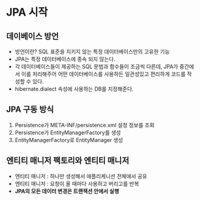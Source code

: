 # JPA 시작
## 데이베이스 방언
- 방언이란? SQL 표준을 지키지 않는 특정 데이터베이스만의 고유한 기능
- JPA는 특정 데이터베이스에 종속 되지 않는다.
- 각 데이터베이스들이 제공하는 SQL 문법과 함수들이 조금씩 다른데, JPA가 중간에서 이를 처리해주어 어떤 데이터베이스를 사용하든 일관성있고 편리하게 코드를 작성할 수 있다.
- hibernate.dialect 속성에 사용하는 DB를 지정해준다.

## JPA 구동 방식
1. Persistence가 META-INF/persistence.xml 설정 정보를 조회
2. Persistence가 EntityManagerFactory를 생성
3. EntityManagerFactory로 EntityManager 생성

## 엔티티 매니저 팩토리와 엔티티 매니저
- 엔티티 매니저 : 하나만 생성해서 애플리케니션 전체에서 공유
- 엔티티 매니저 : 요청이 올 때마다 사용하고 버리고를 반복
- **JPA의 모든 데이터 변경은 트랜잭션 안에서 실행**




